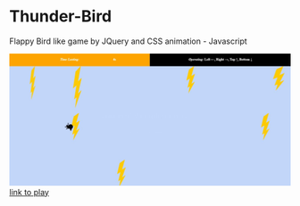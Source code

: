 # Thunder-Bird
Flappy Bird like game by JQuery and CSS animation - Javascript

![Thunder Bird](https://raw.githubusercontent.com/byn9826/Thunder-Bird/master/~markdown/1.JPG)
[link to play](https://byn9826.github.io/Thunder-Bird/)
